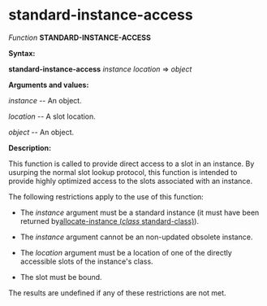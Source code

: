 standard-instance-access
========================

*Function* **STANDARD-INSTANCE-ACCESS**

**Syntax:**

**standard-instance-access** *instance* *location* => *object*

**Arguments and values:**

*instance* -- An object.

*location* -- A slot location.

*object* -- An object.

**Description:**

This function is called to provide direct access to a slot in an instance. By usurping the normal slot lookup protocol, this function is intended to provide highly optimized access to the slots associated with an instance.

The following restrictions apply to the use of this function:

-   []()

    The *instance* argument must be a standard instance (it must have been returned by[allocate-instance (*class* standard-class)](allocate-instance-standard-class.md)).

-   The *instance* argument cannot be an non-updated obsolete instance.

-   The *location* argument must be a location of one of the directly accessible slots of the instance's class.

-   The slot must be bound.

The results are undefined if any of these restrictions are not met.
